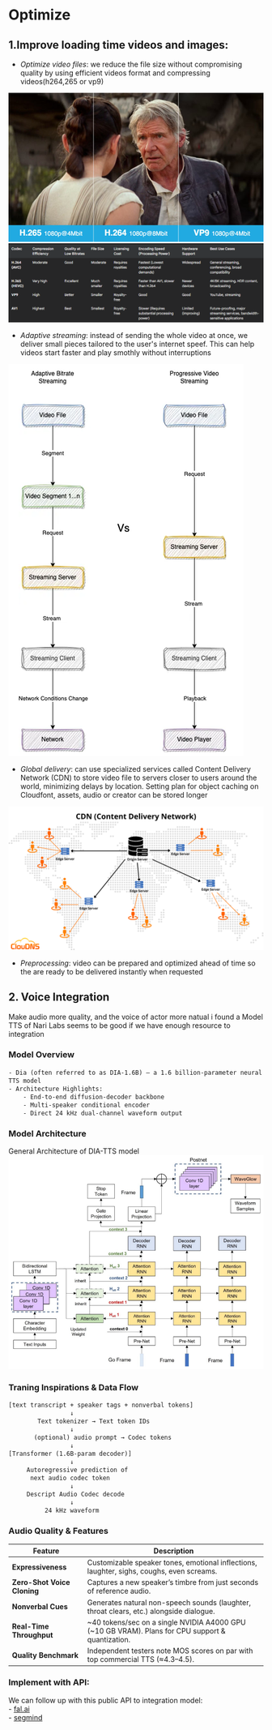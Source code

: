 # Optimize
## 1.Improve loading time videos and images:
- _Optimize video files_:
    we reduce the file size without compromising quality by using efficient videos format and compressing videos(h264,265 or vp9)

![Model](https://github.com/vuanhlevis/Optimize/blob/main/assets/h264_vp9.jpg)
![Model](https://github.com/vuanhlevis/Optimize/blob/main/assets/h264_h265_vp9_av1.png)
- _Adaptive streaming_:
    instead of sending the whole video at once, we deliver small pieces tailored to the user's internet speef. This can help videos start faster and play smothly without interruptions

 ![Model](https://github.com/vuanhlevis/Optimize/blob/main/assets/file_chunk.png) 
 
- _Global delivery_: can use specialized services called Content Delivery Network (CDN) to store video file to servers closer to users around the world, minimizing delays by location. Setting plan for object caching on Cloudfont, assets, audio or creator can be stored longer

 ![Model](https://github.com/vuanhlevis/Optimize/blob/main/assets/CDN.png) 

- _Preprocessing_: video can be prepared and optimized ahead of time so the are ready to be delivered instantly when requested


## 2. Voice Integration
Make audio more quality, and the voice of actor more natual i found a Model TTS of Nari Labs seems to be good if we have enough resource to integration
### Model Overview
    - Dia (often referred to as DIA-1.6B) – a 1.6 billion-parameter neural TTS model
    - Architecture Highlights:
        - End-to-end diffusion-decoder backbone
        - Multi-speaker conditional encoder
        - Direct 24 kHz dual-channel waveform output

### Model Architecture
General Architecture of DIA-TTS model
![Model](https://github.com/vuanhlevis/Optimize/blob/main/assets/The-general-architecture-of-the-DIA-TTS-model-which-consists-of-an-encoder-a-DIA-based.png) 


### Traning Inspirations & Data Flow
```
[text transcript + speaker tags + nonverbal tokens]
                 ↓
        Text tokenizer → Text token IDs
                 ↓
       (optional) audio prompt → Codec tokens
                 ↓
[Transformer (1.6B-param decoder)]
                 ↓
     Autoregressive prediction of
      next audio codec token
                 ↓
     Descript Audio Codec decode
                 ↓
          24 kHz waveform
```

### Audio Quality & Features
| Feature                     | Description                                                                                        |
| --------------------------- | -------------------------------------------------------------------------------------------------- |
| **Expressiveness**          | Customizable speaker tones, emotional inflections, laughter, sighs, coughs, even screams.          |
| **Zero-Shot Voice Cloning** | Captures a new speaker’s timbre from just seconds of reference audio.                              |
| **Nonverbal Cues**          | Generates natural non-speech sounds (laughter, throat clears, etc.) alongside dialogue.            |
| **Real-Time Throughput**    | \~40 tokens/sec on a single NVIDIA A4000 GPU (\~10 GB VRAM). Plans for CPU support & quantization. |
| **Quality Benchmark**       | Independent testers note MOS scores on par with top commercial TTS (≈4.3–4.5).                     |


### Implement with API: 
We can follow up with this public API to integration model: <br>
    - [fal.ai ](https://fal.ai/models/fal-ai/dia-tts)<br>
    - [segmind](https://www.segmind.com/models/dia/api)<br>




